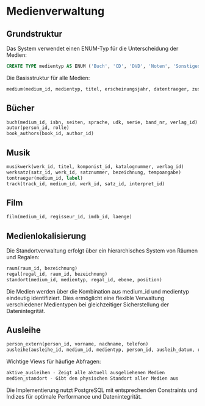# Medienverwaltung

## Grundstruktur

Das System verwendet einen ENUM-Typ für die Unterscheidung der Medien:
```sql
CREATE TYPE medientyp AS ENUM ('Buch', 'CD', 'DVD', 'Noten', 'Sonstiges');
```

Die Basisstruktur für alle Medien:
```sql
medium(medium_id, medientyp, titel, erscheinungsjahr, datentraeger, zustand)
```

## Bücher
```sql
buch(medium_id, isbn, seiten, sprache, udk, serie, band_nr, verlag_id)
autor(person_id, rolle)
book_authors(book_id, author_id)
```

## Musik
```sql
musikwerk(werk_id, titel, komponist_id, katalognummer, verlag_id)
werksatz(satz_id, werk_id, satznummer, bezeichnung, tempoangabe)
tontraeger(medium_id, label)
track(track_id, medium_id, werk_id, satz_id, interpret_id)
```

## Film
```sql
film(medium_id, regisseur_id, imdb_id, laenge)
```

## Medienlokalisierung 
Die Standortverwaltung erfolgt über ein hierarchisches System von Räumen und Regalen:

```sql
raum(raum_id, bezeichnung)
regal(regal_id, raum_id, bezeichnung)
standort(medium_id, medientyp, regal_id, ebene, position)
```

Die Medien werden über die Kombination aus medium_id und medientyp eindeutig identifiziert. Dies ermöglicht eine flexible Verwaltung verschiedener Medientypen bei gleichzeitiger Sicherstellung der Datenintegrität.

## Ausleihe
```sql
person_extern(person_id, vorname, nachname, telefon)
ausleihe(ausleihe_id, medium_id, medientyp, person_id, ausleih_datum, rueckgabe_datum)
```

Wichtige Views für häufige Abfragen:
```sql
aktive_ausleihen - Zeigt alle aktuell ausgeliehenen Medien
medien_standort - Gibt den physischen Standort aller Medien aus
```

Die Implementierung nutzt PostgreSQL mit entsprechenden Constraints und Indizes für optimale Performance und Datenintegrität.
